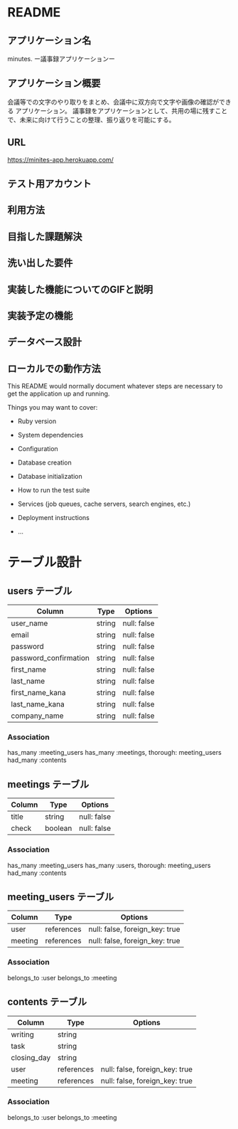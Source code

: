 # README

## アプリケーション名
minutes.
ー議事録アプリケーションー

## アプリケーション概要
会議等での文字のやり取りをまとめ、会議中に双方向で文字や画像の確認ができる
アプリケーション。
議事録をアプリケーションとして、共用の場に残すことで、未来に向けて行うことの整理、振り返りを可能にする。

## URL
https://minites-app.herokuapp.com/

## テスト用アカウント


## 利用方法

## 目指した課題解決

## 洗い出した要件

## 実装した機能についてのGIFと説明

## 実装予定の機能

## データベース設計

## ローカルでの動作方法







This README would normally document whatever steps are necessary to get the
application up and running.

Things you may want to cover:

* Ruby version

* System dependencies

* Configuration

* Database creation

* Database initialization

* How to run the test suite

* Services (job queues, cache servers, search engines, etc.)

* Deployment instructions

* ...

# テーブル設計

## users テーブル

| Column                | Type   | Options     |
| --------------------  | ------ | ----------- |
| user_name             | string | null: false |
| email                 | string | null: false |
| password              | string | null: false |
| password_confirmation | string | null: false |
| first_name            | string | null: false |
| last_name             | string | null: false |
| first_name_kana       | string | null: false |
| last_name_kana        | string | null: false |
| company_name          | string | null: false |

### Association
has_many :meeting_users
has_many :meetings, thorough: meeting_users
had_many :contents

 
## meetings テーブル

| Column  | Type    | Options     |
| ------- | ------- | ----------- |
| title   | string  | null: false |
| check   | boolean | null: false |

### Association
has_many :meeting_users
has_many :users, thorough: meeting_users
had_many :contents


## meeting_users テーブル

| Column    | Type       | Options                        |
| --------- | ---------- | ------------------------------ |
| user      | references | null: false, foreign_key: true |
| meeting   | references | null: false, foreign_key: true |

### Association
belongs_to :user
belongs_to :meeting


## contents テーブル

| Column      | Type       | Options                        |
| ----------- | ---------- | ------------------------------ |
| writing     | string     |                                |
| task        | string     |                                |
| closing_day | string     |                                |
| user        | references | null: false, foreign_key: true |
| meeting     | references | null: false, foreign_key: true |



### Association
belongs_to :user
belongs_to :meeting